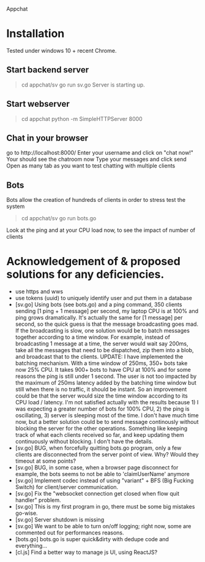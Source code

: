 Appchat

# Installation

Tested under windows 10 + recent Chrome.

## Start backend server

> cd appchat/sv
> go run sv.go
Server is starting up.

## Start webserver

> cd appchat
> python -m SimpleHTTPServer 8000

## Chat in your browser

go to http://localhost:8000/
Enter your username and click on "chat now!"
Your should see the chatroom now
Type your messages and click send
Open as many tab as you want to test chatting with multiple clients

## Bots

Bots allow the creation of hundreds of clients in order to stress test the system

> cd appchat/sv
> go run bots.go

Look at the ping and at your CPU load now, to see the impact of number of clients

# Acknowledgement of & proposed solutions for any deficiencies.

  * use https and wws
  * use tokens (uuid) to uniquely identify user and put them in a database
  * [sv.go] Using bots (see bots.go) and a ping command, 350 clients sending [1 ping + 1 message] per second, my laptop CPU is at 100% and ping grows dramatically. It's actually the same for [1 message] per second, so the quick guess is that the message broadcasting goes mad. 
  If the broadcasting is slow, one solution would be to batch messages together according to a time window. For example, instead of broadcasting 1 message at a time, the server would wait say 200ms, take all the messages that need to be dispatched, zip them into a blob, and broadcast that to the clients.
  UPDATE: I have implemented the batching mechanism. With a time window of 250ms, 350+ bots take now 25% CPU. It takes 900+ bots to have CPU at 100% and for some reasons the ping is still under 1 second. 
  The user is not too impacted by the maximum of 250ms latency added by the batching time window but still when there is no traffic, it should be instant. So an improvement could be that the server would size the time window according to its CPU load / latency.
  I'm not satisfied actually with the results because 1) I was expecting a greater number of bots for 100% CPU, 2) the ping is oscillating, 3) server is sleeping most of the time.
  I don't have much time now, but a better solution could be to send message continously without blocking the server for the other operations. Something like keeping track of what each clients received so far, and keep updating them continuously without blocking. I don't have the details.
  * [sv.go] BUG, when forcefully quitting bots.go program, only a few clients are disconnected from the server point of view. Why? Would they timeout at some points?
  * [sv.go] BUG, in some case, when a browser page disconnect for example, the bots seems to not be able to 'claimUserName' anymore
  * [sv.go] Implement codec instead of using "variant" + BFS (Big Fucking Switch) for client/server communication.
  * [sv.go] Fix the "websocket connection get closed when flow quit handler" problem.
  * [sv.go] This is my first program in go, there must be some big mistakes go-wise.
  * [sv.go] Server shutdown is missing
  * [sv.go] We want to be able to turn on/off logging; right now, some are commented out for performances reasons.
  * [bots.go] bots.go is super quick&dirty with dedupe code and everything...
  * [cl.js] Find a better way to manage js UI, using ReactJS?